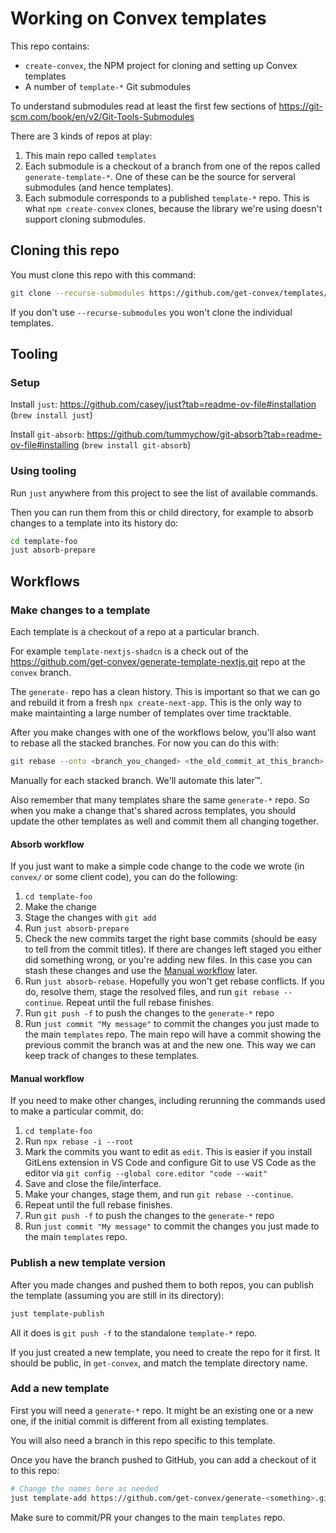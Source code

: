 # Working on Convex templates

This repo contains:

- `create-convex`, the NPM project for cloning and setting up Convex templates
- A number of `template-*` Git submodules

To understand submodules read at least the first few sections of
https://git-scm.com/book/en/v2/Git-Tools-Submodules

There are 3 kinds of repos at play:

1. This main repo called `templates`
2. Each submodule is a checkout of a branch from one of the repos called
   `generate-template-*`. One of these can be the source for serveral submodules
   (and hence templates).
3. Each submodule corresponds to a published `template-*` repo. This is what
   `npm create-convex` clones, because the library we're using doesn't support
   cloning submodules.

## Cloning this repo

You must clone this repo with this command:

```sh
git clone --recurse-submodules https://github.com/get-convex/templates/
```

If you don't use `--recurse-submodules` you won't clone the individual
templates.

## Tooling

### Setup

Install `just`: https://github.com/casey/just?tab=readme-ov-file#installation
(`brew install just`)

Install `git-absorb`:
https://github.com/tummychow/git-absorb?tab=readme-ov-file#installing
(`brew install git-absorb`)

### Using tooling

Run `just` anywhere from this project to see the list of available commands.

Then you can run them from this or child directory, for example to absorb
changes to a template into its history do:

```sh
cd template-foo
just absorb-prepare
```

## Workflows

### Make changes to a template

Each template is a checkout of a repo at a particular branch.

For example `template-nextjs-shadcn` is a check out of the
https://github.com/get-convex/generate-template-nextjs.git repo at the `convex`
branch.

The `generate-` repo has a clean history. This is important so that we can go
and rebuild it from a fresh `npx create-next-app`. This is the only way to make
maintainting a large number of templates over time tracktable.

After you make changes with one of the workflows below, you'll also want to
rebase all the stacked branches. For now you can do this with:

```sh
git rebase --onto <branch_you_changed> <the_old_commit_at_this_branch> <stacked_branch>
```

Manually for each stacked branch. We'll automate this later™.

Also remember that many templates share the same `generate-*` repo. So when you
make a change that's shared across templates, you should update the other
templates as well and commit them all changing together.

#### Absorb workflow

If you just want to make a simple code change to the code we wrote (in `convex/`
or some client code), you can do the following:

1. `cd template-foo`
2. Make the change
3. Stage the changes with `git add`
4. Run `just absorb-prepare`
5. Check the new commits target the right base commits (should be easy to tell
   from the commit titles). If there are changes left staged you either did
   something wrong, or you're adding new files. In this case you can stash these
   changes and use the [Manual workflow](#manualworkflow) later.
6. Run `just absorb-rebase`. Hopefully you won't get rebase conflicts. If you
   do, resolve them, stage the resolved files, and run `git rebase --continue`.
   Repeat until the full rebase finishes.
7. Run `git push -f` to push the changes to the `generate-*` repo
8. Run `just commit "My message"` to commit the changes you just made to the
   main `templates` repo. The main repo will have a commit showing the previous
   commit the branch was at and the new one. This way we can keep track of
   changes to these templates.

#### Manual workflow

If you need to make other changes, including rerunning the commands used to make
a particular commit, do:

1. `cd template-foo`
2. Run `npx rebase -i --root`
3. Mark the commits you want to edit as `edit`. This is easier if you install
   GitLens extension in VS Code and configure Git to use VS Code as the editor
   via `git config --global core.editor "code --wait"`
4. Save and close the file/interface.
5. Make your changes, stage them, and run `git rebase --continue`.
6. Repeat until the full rebase finishes.
7. Run `git push -f` to push the changes to the `generate-*` repo
8. Run `just commit "My message"` to commit the changes you just made to the
   main `templates` repo.

### Publish a new template version

After you made changes and pushed them to both repos, you can publish the
template (assuming you are still in its directory):

```sh
just template-publish
```

All it does is `git push -f` to the standalone `template-*` repo.

If you just created a new template, you need to create the repo for it first. It
should be public, in `get-convex`, and match the template directory name.

### Add a new template

First you will need a `generate-*` repo. It might be an existing one or a new
one, if the initial commit is different from all existing templates.

You will also need a branch in this repo specific to this template.

Once you have the branch pushed to GitHub, you can add a checkout of it to this
repo:

```sh
# Change the names here as needed
just template-add https://github.com/get-convex/generate-<something>.git template-<some_name> <branch_name>
```

Make sure to commit/PR your changes to the main `templates` repo.
